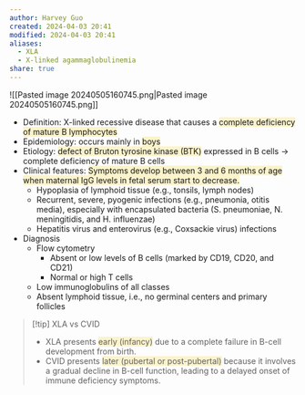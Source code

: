 ```yaml
---
author: Harvey Guo
created: 2024-04-03 20:41
modified: 2024-04-03 20:41
aliases:
  - XLA
  - X-linked agammaglobulinemia
share: true
---
```

![[Pasted image 20240505160745.png|Pasted image 20240505160745.png]]
- Definition: X-linked recessive disease that causes a <span style="background:rgba(240, 200, 0, 0.2)">complete deficiency of mature B lymphocytes</span>
- Epidemiology: occurs mainly in <span style="background:rgba(240, 200, 0, 0.2)">boys</span>
- Etiology: <span style="background:rgba(240, 200, 0, 0.2)">defect of Bruton tyrosine kinase (BTK)</span> expressed in B cells → complete deficiency of mature B cells
- Clinical features: <span style="background:rgba(240, 200, 0, 0.2)">Symptoms develop between 3 and 6 months of age when maternal IgG levels in fetal serum start to decrease.</span>
	- Hypoplasia of lymphoid tissue (e.g., tonsils, lymph nodes)
	- Recurrent, severe, pyogenic infections (e.g., pneumonia, otitis media), especially with encapsulated bacteria (S. pneumoniae, N. meningitidis, and H. influenzae)
	- Hepatitis virus and enterovirus (e.g., Coxsackie virus) infections
- Diagnosis
	- Flow cytometry
		- Absent or low levels of B cells (marked by CD19, CD20, and CD21) 
		- Normal or high T cells
	- Low immunoglobulins of all classes
	- Absent lymphoid tissue, i.e., no germinal centers and primary follicles

>[!tip] XLA vs CVID
>- XLA presents <span style="background:rgba(240, 200, 0, 0.2)">early (infancy)</span> due to a complete failure in B-cell development from birth.
>- CVID presents <span style="background:rgba(240, 200, 0, 0.2)">later (pubertal or post-pubertal)</span> because it involves a gradual decline in B-cell function, leading to a delayed onset of immune deficiency symptoms.
